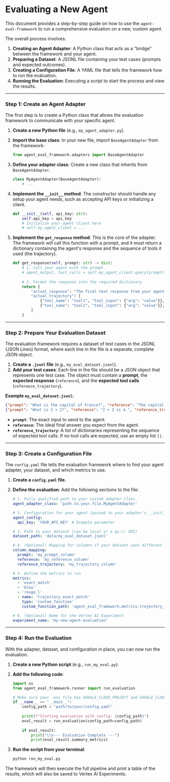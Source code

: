 # Evaluating a New Agent

This document provides a step-by-step guide on how to use the `agent-eval-framework` to run a comprehensive evaluation on a new, custom agent.

The overall process involves:
1.  **Creating an Agent Adapter**: A Python class that acts as a "bridge" between the framework and your agent.
2.  **Preparing a Dataset**: A JSONL file containing your test cases (prompts and expected outcomes).
3.  **Creating a Configuration File**: A YAML file that tells the framework how to run the evaluation.
4.  **Running the Evaluation**: Executing a script to start the process and view the results.

---

### **Step 1: Create an Agent Adapter**

The first step is to create a Python class that allows the evaluation framework to communicate with your specific agent.

1.  **Create a new Python file** (e.g., `my_agent_adapter.py`).
2.  **Import the base class**: In your new file, import `BaseAgentAdapter` from the framework:
    ```python
    from agent_eval_framework.adapters import BaseAgentAdapter
    ```
3.  **Define your adapter class**: Create a new class that inherits from `BaseAgentAdapter`.
    ```python
    class MyAgentAdapter(BaseAgentAdapter):
        # ...
    ```
4.  **Implement the `__init__` method**: The constructor should handle any setup your agent needs, such as accepting API keys or initializing a client.
    ```python
    def __init__(self, api_key: str):
        self.api_key = api_key
        # Initialize your agent client here
        # self.my_agent_client = ...
    ```
5.  **Implement the `get_response` method**: This is the core of the adapter. The framework will call this function with a prompt, and it must return a dictionary containing the agent's response and the sequence of tools it used (the trajectory).

    ```python
    def get_response(self, prompt: str) -> dict:
        # 1. Call your agent with the prompt
        # agent_output, tool_calls = self.my_agent_client.query(prompt)
        
        # 2. Format the response into the required dictionary
        return {
            "actual_response": "The final text response from your agent.",
            "actual_trajectory": [
                {"tool_name": "tool1", "tool_input": {"arg": "value"}},
                {"tool_name": "tool2", "tool_input": {"arg": "value"}},
            ]
        }
    ```

---

### **Step 2: Prepare Your Evaluation Dataset**

The evaluation framework requires a dataset of test cases in the JSONL (JSON Lines) format, where each line in the file is a separate, complete JSON object.

1.  **Create a `.jsonl` file** (e.g., `my_eval_dataset.jsonl`).
2.  **Add your test cases**: Each line in the file should be a JSON object that represents one test case. The object must contain a **prompt**, the **expected response** (`reference`), and the **expected tool calls** (`reference_trajectory`).

**Example `my_eval_dataset.jsonl`:**
```json
{"prompt": "What is the capital of France?", "reference": "The capital of France is Paris.", "reference_trajectory": [{"tool_name": "search", "tool_input": {"query": "capital of France"}}]}
{"prompt": "What is 2 + 2?", "reference": "2 + 2 is 4.", "reference_trajectory": []}
```

*   **`prompt`**: The exact input to send to the agent.
*   **`reference`**: The ideal final answer you expect from the agent.
*   **`reference_trajectory`**: A list of dictionaries representing the sequence of expected tool calls. If no tool calls are expected, use an empty list `[]`.

---

### **Step 3: Create a Configuration File**

The `config.yaml` file tells the evaluation framework where to find your agent adapter, your dataset, and which metrics to use.

1.  **Create a `config.yaml` file.**
2.  **Define the evaluation**: Add the following sections to the file:

    ```yaml
    # 1. Fully qualified path to your custom adapter class
    agent_adapter_class: 'path.to.your.file.MyAgentAdapter'

    # 2. Configuration for your agent (passed to your adapter's __init__)
    agent_config:
      api_key: 'YOUR_API_KEY' # Example parameter

    # 3. Path to your dataset (can be local or a gs:// URI)
    dataset_path: 'data/my_eval_dataset.jsonl'

    # 4. (Optional) Mapping for columns if your dataset uses different names
    column_mapping:
      prompt: 'my_prompt_column'
      reference: 'my_reference_column'
      reference_trajectory: 'my_trajectory_column'

    # 5. Define the metrics to run
    metrics:
      - 'exact_match'
      - 'bleu'
      - 'rouge_l'
      - name: 'trajectory_exact_match'
        type: 'custom_function'
        custom_function_path: 'agent_eval_framework.metrics.trajectory_metrics.trajectory_exact_match'

    # 6. (Optional) Name for the Vertex AI Experiment
    experiment_name: 'my-new-agent-evaluation'
    ```

---

### **Step 4: Run the Evaluation**

With the adapter, dataset, and configuration in place, you can now run the evaluation.

1.  **Create a new Python script** (e.g., `run_my_eval.py`).
2.  **Add the following code**:

    ```python
    import os
    from agent_eval_framework.runner import run_evaluation

    # Make sure your .env file has GOOGLE_CLOUD_PROJECT and GOOGLE_CLOUD_LOCATION
    if __name__ == "__main__":
        config_path = "path/to/your/config.yaml"
        
        print(f"Starting evaluation with config: {config_path}")
        eval_result = run_evaluation(config_path=config_path)
        
        if eval_result:
            print("\\n--- Evaluation Complete ---")
            print(eval_result.summary_metrics)
    ```
3.  **Run the script from your terminal**:
    ```bash
    python run_my_eval.py
    ```

The framework will then execute the full pipeline and print a table of the results, which will also be saved to Vertex AI Experiments.

